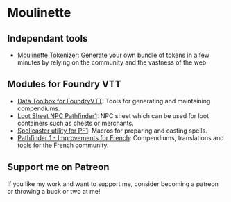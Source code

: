 # Moulinette

## Independant tools

* [Moulinette Tokenizer](tokenizer): Generate your own bundle of tokens in a few minutes by relying on the community and the vastness of the web

## Modules for Foundry VTT

* [Data Toolbox for FoundryVTT](https://github.com/SvenWerlen/fvtt-data-toolbox): Tools for generating and maintaining compendiums.
* [Loot Sheet NPC Pathfinder1](https://github.com/SvenWerlen/fvtt-loot-sheet-npc-pf1): NPC sheet which can be used for loot containers such as chests or merchants.
* [Spellcaster utility for PF1](https://github.com/SvenWerlen/fvtt-spellcaster-utility-pf1): Macros for preparing and casting spells.
* [Pathfinder 1 - Improvements for French](https://github.com/SvenWerlen/foundryvtt-pathfinder1-fr): Compendiums, translations and tools for the French community.

## Support me on Patreon

If you like my work and want to support me, consider becoming a patreon or throwing a buck or two at me!
